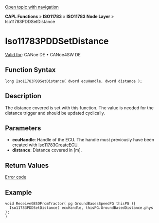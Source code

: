 [Open topic with navigation](../../../../../../CANoeDEFamily.htm#Topics/CAPLFunctions/ISO11783/ISONodeLayer/Functions/CAPLfunctionIso11783PDDsetdistance.md)

**CAPL Functions** » **ISO11783** » **ISO11783 Node Layer** » Iso11783PDDSetDistance

# Iso11783PDDSetDistance

[Valid for](../../../../Shared/FeatureAvailability.md):  CANoe DE • CANoe4SW DE

## Function Syntax

```plaintext
long Iso11783PDDSetDistance( dword ecuHandle, dword distance );
```

## Description

The distance covered is set with this function. The value is needed for the distance trigger and should be updated cyclically.

## Parameters

- **ecuHandle**: Handle of the ECU. The handle must previously have been created with [Iso11783CreateECU](CAPLfunctionIso11783CreateECU.md).
- **distance**: Distance covered in [m].

## Return Values

[Error code](../CAPLfunctionsISONLErrorCodesPDDOnError.md)

## Example

```plaintext
void ReceiveGBSDFromTractor( pg GroundBasesSpeedPG thisPG ){
  Iso11783PDDSetDistance( ecuHandle, thisPG.GroundBasedDistance.phys );
}
```
